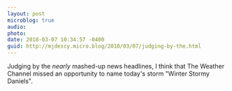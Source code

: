 ```yaml
---
layout: post
microblog: true
audio: 
photo: 
date: 2018-03-07 10:34:57 -0400
guid: http://mjdescy.micro.blog/2018/03/07/judging-by-the.html
---
```

Judging by the _nearly_ mashed-up news headlines, I think that The Weather Channel missed an opportunity to name today's storm "Winter Stormy Daniels".
